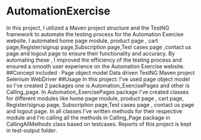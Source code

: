 # AutomationExercise
In this project, I utilized a Maven project structure and the TestNG framework to automate the testing process for the Automation Exercise website. I automated home page module, product page , cart page,Register/signup page,Subscription page,Test cases page ,contact us page and logout page to ensure their functionality and accuracy. By automating these , I improved the efficiency of the testing process and ensured a smooth user experience on the Automation Exercise website.
##Concept included :
Page object model
Data driven 
TestNG 
Maven project 
Selenium WebDriver
##Usage In this project:
I've used page object model so I've created 2 packages one is Automation_ExercisePages and other is Calling_page. In Automation_ExercisePages package I've created classes for different modules like home page module, product page , cart page, Register/signup page, Subscription page,Test cases page , contact us page and logout page. In all classes I've written methods for their respective module and I'm calling all the methods in Calling_Page package in CallingAllMethods class based on testcases. Reports of this project is kept in test-output folder.
